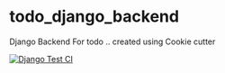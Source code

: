 # todo_django_backend
Django Backend For todo .. created using Cookie cutter

[![Django Test CI](https://github.com/Vr3n/todo_django_backend/actions/workflows/django-test.yaml/badge.svg)](https://github.com/Vr3n/todo_django_backend/actions/workflows/django-test.yaml)
